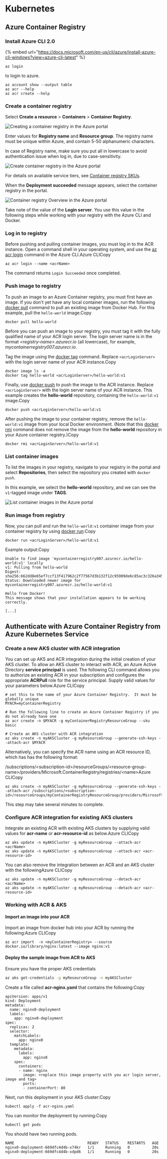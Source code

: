 # Kubernetes

## Azure Container Registry

### Install Azure CLI 2.0

{% embed url="https://docs.microsoft.com/en-us/cli/azure/install-azure-cli-windows?view=azure-cli-latest" %}

```text
az login
```

to login to azure.

```text
az account show --output table
az acr --help
az acr create --help
```

### Create a container registry <a id="create-a-container-registry"></a>

Select **Create a resource** &gt; **Containers** &gt; **Container Registry**.

![Creating a container registry in the Azure portal](https://docs.microsoft.com/en-us/azure/container-registry/media/container-registry-get-started-portal/qs-portal-01.png)

Enter values for **Registry name** and **Resource group**. The registry name must be unique within Azure, and contain 5-50 alphanumeric characters. 

In case of Registry name, make sure you put all in lowercase to avoid authentication issue when log in, due to case-sensitivity.

![Create container registry in the Azure portal](https://docs.microsoft.com/en-us/azure/container-registry/media/container-registry-get-started-portal/qs-portal-03.png)

For details on available service tiers, see [Container registry SKUs](https://docs.microsoft.com/en-us/azure/container-registry/container-registry-skus).

When the **Deployment succeeded** message appears, select the container registry in the portal.

![Container registry Overview in the Azure portal](https://docs.microsoft.com/en-us/azure/container-registry/media/container-registry-get-started-portal/qs-portal-05.png)

Take note of the value of the **Login server**. You use this value in the following steps while working with your registry with the Azure CLI and Docker.

### Log in to registry <a id="log-in-to-registry"></a>

Before pushing and pulling container images, you must log in to the ACR instance. Open a command shell in your operating system, and use the [az acr login](https://docs.microsoft.com/en-us/cli/azure/acr#az-acr-login) command in the Azure CLI.Azure CLICopy

```text
az acr login --name <acrName>
```

The command returns `Login Succeeded` once completed.

### Push image to registry <a id="push-image-to-registry"></a>

To push an image to an Azure Container registry, you must first have an image. If you don't yet have any local container images, run the following [docker pull](https://docs.docker.com/engine/reference/commandline/pull/) command to pull an existing image from Docker Hub. For this example, pull the `hello-world` image.Copy

```text
docker pull hello-world
```

Before you can push an image to your registry, you must tag it with the fully qualified name of your ACR login server. The login server name is in the format _&lt;registry-name&gt;.azurecr.io_ \(all lowercase\), for example, _mycontainerregistry007.azurecr.io_.

Tag the image using the [docker tag](https://docs.docker.com/engine/reference/commandline/tag/) command. Replace `<acrLoginServer>` with the login server name of your ACR instance.Copy

```text
docker image ls -a
docker tag hello-world <acrLoginServer>/hello-world:v1
```

Finally, use [docker push](https://docs.docker.com/engine/reference/commandline/push/) to push the image to the ACR instance. Replace `<acrLoginServer>` with the login server name of your ACR instance. This example creates the **hello-world** repository, containing the `hello-world:v1` image.Copy

```text
docker push <acrLoginServer>/hello-world:v1
```

After pushing the image to your container registry, remove the `hello-world:v1` image from your local Docker environment. \(Note that this [docker rmi](https://docs.docker.com/engine/reference/commandline/rmi/) command does not remove the image from the **hello-world** repository in your Azure container registry.\)Copy

```text
docker rmi <acrLoginServer>/hello-world:v1
```

### List container images <a id="list-container-images"></a>

To list the images in your registry, navigate to your registry in the portal and select **Repositories**, then select the repository you created with `docker push`.

In this example, we select the **hello-world** repository, and we can see the `v1`-tagged image under **TAGS**.

![List container images in the Azure portal](https://docs.microsoft.com/en-us/azure/container-registry/media/container-registry-get-started-portal/qs-portal-09.png)

### Run image from registry <a id="run-image-from-registry"></a>

Now, you can pull and run the `hello-world:v1` container image from your container registry by using [docker run](https://docs.docker.com/engine/reference/commandline/run/):Copy

```text
docker run <acrLoginServer>/hello-world:v1  
```

Example output:Copy

```text
Unable to find image 'mycontainerregistry007.azurecr.io/hello-world:v1' locally
v1: Pulling from hello-world
Digest: sha256:662dd8e65ef7ccf13f417962c2f77567d3b132f12c95909de6c85ac3c326a345
Status: Downloaded newer image for mycontainerregistry007.azurecr.io/hello-world:v1

Hello from Docker!
This message shows that your installation appears to be working correctly.

[...]
```

## Authenticate with Azure Container Registry from Azure Kubernetes Service

### Create a new AKS cluster with ACR integration <a id="create-a-new-aks-cluster-with-acr-integration"></a>

You can set up AKS and ACR integration during the initial creation of your AKS cluster. To allow an AKS cluster to interact with ACR, an Azure Active Directory **service principal** is used. The following CLI command allows you to authorize an existing ACR in your subscription and configures the appropriate **ACRPull** role for the service principal. Supply valid values for your parameters below.Azure CLICopy

```text
# set this to the name of your Azure Container Registry.  It must be globally unique
MYACR=myContainerRegistry

# Run the following line to create an Azure Container Registry if you do not already have one
az acr create -n $MYACR -g myContainerRegistryResourceGroup --sku basic

# Create an AKS cluster with ACR integration
az aks create -n myAKSCluster -g myResourceGroup --generate-ssh-keys --attach-acr $MYACR

```

Alternatively, you can specify the ACR name using an ACR resource ID, which has has the following format:

/subscriptions/&lt;subscription-id&gt;/resourceGroups/&lt;resource-group-name&gt;/providers/Microsoft.ContainerRegistry/registries/&lt;name&gt;Azure CLICopy

```text
az aks create -n myAKSCluster -g myResourceGroup --generate-ssh-keys --attach-acr /subscriptions/<subscription-id>/resourceGroups/myContainerRegistryResourceGroup/providers/Microsoft.ContainerRegistry/registries/myContainerRegistry
```

This step may take several minutes to complete.

### Configure ACR integration for existing AKS clusters <a id="configure-acr-integration-for-existing-aks-clusters"></a>

Integrate an existing ACR with existing AKS clusters by supplying valid values for **acr-name** or **acr-resource-id** as below.Azure CLICopy

```text
az aks update -n myAKSCluster -g myResourceGroup --attach-acr <acrName>
az aks update -n myAKSCluster -g myResourceGroup --attach-acr <acr-resource-id>
```

You can also remove the integration between an ACR and an AKS cluster with the followingAzure CLICopy

```text
az aks update -n myAKSCluster -g myResourceGroup --detach-acr <acrName>
az aks update -n myAKSCluster -g myResourceGroup --detach-acr <acr-resource-id>
```

### Working with ACR & AKS <a id="working-with-acr--aks"></a>

#### Import an image into your ACR <a id="import-an-image-into-your-acr"></a>

Import an image from docker hub into your ACR by running the following:Azure CLICopy

```text
az acr import  -n <myContainerRegistry> --source docker.io/library/nginx:latest --image nginx:v1
```

#### Deploy the sample image from ACR to AKS <a id="deploy-the-sample-image-from-acr-to-aks"></a>

Ensure you have the proper AKS credentials

```bash
az aks get-credentials -g myResourceGroup -n myAKSCluster
```

Create a file called **acr-nginx.yaml** that contains the following:Copy

```text
apiVersion: apps/v1
kind: Deployment
metadata:
  name: nginx0-deployment
  labels:
    app: nginx0-deployment
spec:
  replicas: 2
  selector:
    matchLabels:
      app: nginx0
  template:
    metadata:
      labels:
        app: nginx0
    spec:
      containers:
      - name: nginx
        image: <replace this image property with you acr login server, image and tag>
        ports:
        - containerPort: 80
```

Next, run this deployment in your AKS cluster:Copy

```text
kubectl apply -f acr-nginx.yaml
```

You can monitor the deployment by running:Copy

```text
kubectl get pods
```

You should have two running pods.

```text
NAME                                 READY   STATUS    RESTARTS   AGE
nginx0-deployment-669dfc4d4b-x74kr   1/1     Running   0          20s
nginx0-deployment-669dfc4d4b-xdpd6   1/1     Running   0          20s
```

